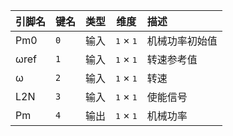 <!--
DO NOT EDIT THIS FILE DIRECTLY.
This file is generated by tools/comp-docs.js.
All changes will be overwritten by regeneration.
-->

<slot class="model-pins">

| 引脚名 | 键名 | 类型 | 维度 | 描述 |
|:------ |:---- |:----:|:----:|:---- |
| Pm0 | `0` | 输入 | <samp>1</samp> × <samp>1</samp> | 机械功率初始值 |
| ωref | `1` | 输入 | <samp>1</samp> × <samp>1</samp> | 转速参考值 |
| ω | `2` | 输入 | <samp>1</samp> × <samp>1</samp> | 转速 |
| L2N | `3` | 输入 | <samp>1</samp> × <samp>1</samp> | 使能信号 |
| Pm | `4` | 输出 | <samp>1</samp> × <samp>1</samp> | 机械功率 |

</slot>
